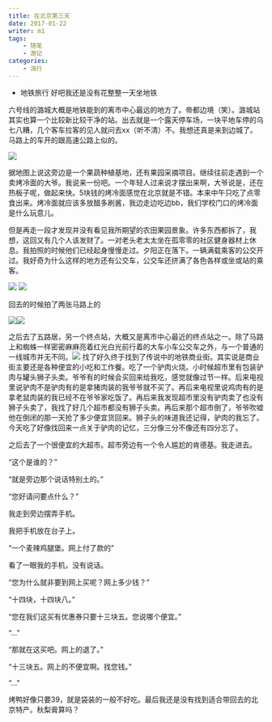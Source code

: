 ```yaml
---
title: 在北京第三天
date: 2017-01-22
writer: m1
tags:
    - 随笔
    - 游记
categories:
    - 浊行
---
```

*   地铁旅行 好吧我还是没有花整整一天坐地铁

六号线的潞城大概是地铁能到的离市中心最远的地方了。帝都边境（笑）。潞城站其实也算一个比较新比较干净的站。出去就是一个露天停车场，一块平地车停的乌七八糟，几个客车拉客的见人就问去xx（听不清）不。我想还真是来到边城了。马路上的车开的跟高速公路上似的。

![](http://imglf2.nosdn.127.net/img/RE4yTEZuL3FaSFpjYUtOZlBaaVdqNnBKR3hxS3gxdWVTcmxPNEViSzM4NzZtV1FnUFVkeEpBPT0.jpg?=imageView&thumbnail=500x0&quality=96&stripmeta=0&type=jpg%7Cwatermark&type=2)

据地图上说这旁边是一个果蔬种植基地，还有果园采摘项目。继续往前走遇到一个卖烤冷面的大爷。我说来一份吧。一个年轻人过来说才摆出来啊，大爷说是，还在热板子呢，做起来快。5块钱的烤冷面感觉在北京就是不错。本来中午只吃了点零食出来。烤冷面就应该多放醋多刷酱，我边走边吃边bb，我们学校门口的烤冷面是什么玩意儿。

但是再走一段才发现并没有看见我所期望的农田果园景象。许多东西都拆了，我想，这回又有几个人该发财了。一对老头老太太坐在孤零零的社区健身器材上休息。我拍照的时候他们已经起身慢慢走过。夕阳正在落下。一辆满载乘客的公交开过。我好奇为什么这样的地方还有公交车，公交车还挤满了各色各样或坐或站的乘客。

![](http://imglf.nosdn.127.net/img/RE4yTEZuL3FaSFpjYUtOZlBaaVdqNHpRTmdrTEo3MG5oejExWkJIbWkyeDh1Wi9Pc0syMGxBPT0.jpg?=imageView&thumbnail=500x0&quality=96&stripmeta=0&type=jpg%7Cwatermark&type=2)
![](http://imglf.nosdn.127.net/img/RE4yTEZuL3FaSFpjYUtOZlBaaVdqelZZbnVwVHA5c3R0WVNzN2JFaEFKTTFDOTBtS2Q2K0xnPT0.jpg?=imageView&thumbnail=500x0&quality=96&stripmeta=0&type=jpg%7Cwatermark&type=2)

回去的时候拍了两张马路上的

![](http://imglf0.nosdn.127.net/img/RE4yTEZuL3FaSFpjYUtOZlBaaVdqNWlyTG1XU2dTR0NsUEttait1UWpNeDByRlpzWmVrejdnPT0.jpg?=imageView&thumbnail=500x0&quality=96&stripmeta=0&type=jpg%7Cwatermark&type=2)![](http://imglf0.nosdn.127.net/img/RE4yTEZuL3FaSFpjYUtOZlBaaVdqNlhtV0dyV2JYS09zS1dtQjZCMllJNnozZVczTStDSUh3PT0.jpg?=imageView&thumbnail=500x0&quality=96&stripmeta=0&type=jpg%7Cwatermark&type=2)

之后去了五路居，另一个终点站，大概又是离市中心最近的终点站之一。除了马路上和蜘蛛一样密密麻麻亮着红光白光前行着的大车小车公交车之外，与一个普通的一线城市并无不同。![](http://imglf2.nosdn.127.net/img/RE4yTEZuL3FaSFpjYUtOZlBaaVdqMkhIcEtmamQ1dFRrZDBjN05GMk8yOWdzOFhYdlFGaVpnPT0.jpg?=imageView&thumbnail=500x0&quality=96&stripmeta=0&type=jpg%7Cwatermark&type=2)
找了好久终于找到了传说中的地铁商业街。其实说是商业街主要还是各种便宜的小吃和工作餐。吃了一个驴肉火烧。小时候超市里有包装驴肉与罐头狮子头卖。爷爷有的时候会买回来给我吃，感觉就像过节一样。后来电视里说驴肉不是驴肉有的是拿猪肉装的我爷爷就不买了。再后来电视里说鸡肉有的是拿老鼠肉装的我已经不在爷爷家吃饭了。再后来我发现超市里没有驴肉卖了也没有狮子头卖了，我找了好几个超市都没有狮子头卖。再后来那个超市倒了，爷爷吹嘘他在倒闭的那一天抢了多少便宜货回来。狮子头的味道我还记得，驴肉的我忘了。今天吃了好像找回来一点关于驴肉的记忆，三分像三分不像还有四分忘了。

之后去了一个很便宜的大超市。超市旁边有一个令人尴尬的肯德基。我走进去。

“这个是谁的？”

“就是旁边那个说话特别土的。”

“您好请问要点什么？”

我走到旁边摆弄手机。

我把手机放在台子上。

“一个麦辣鸡腿堡。网上付了款的”

看了一眼我的手机，没有说话。

“您为什么就非要到网上买呢？网上多少钱？”

“十四块，十四块八。”

“您在我们这买有优惠券只要十三块五。您说哪个便宜。”

“...”

“那就在这买吧。网上的退了。”

“十三块五。网上的不便宜啊。找您钱。”

“..."

烤鸭好像只要39，就是袋装的一般不好吃。最后我还是没有找到适合带回去的北京特产。秋梨膏算吗？